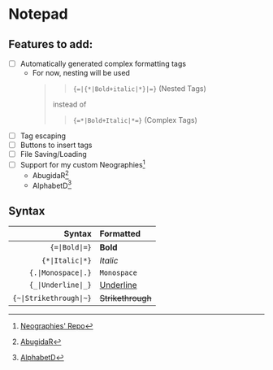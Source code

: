 ﻿# Notepad

## Features to add:

- [ ] Automatically generated complex formatting tags
	- For now, nesting will be used
		>> `{=|{*|Bold+italic|*}|=}`
		>> (Nested Tags)
		>
		> instead of
		>
		>> `{=*|Bold+Italic|*=}`
		>> (Complex Tags)
- [ ] Tag escaping
- [ ] Buttons to insert tags
- [ ] File Saving/Loading
- [ ] Support for my custom Neographies[^Neo]
    - AbugidaR[^AbR]
    - AlphabetD[^AlD]

## Syntax

|Syntax|Formatted|
|-:|:-|
|`{=\|Bold\|=}`|**Bold**|
|`{*\|Italic\|*}`|*Italic*|
|`{.\|Monospace\|.}`|`Monospace`|
|`{_\|Underline\|_}`|<ins>Underline</ins>|
|`{~\|Strikethrough\|~}`|<s>Strikethrough</s>|

[^Neo]: [Neographies' Repo]()

[^AbR]: [AbugidaR](https://github.com/JactusTheCactus/conscript-font-gen/tree/eb32dcf2e69f757c483aa0ffe4746b8387cea251/AbugidaR)

[^AlD]: [AlphabetD](https://github.com/JactusTheCactus/conscript-font-gen/tree/eb32dcf2e69f757c483aa0ffe4746b8387cea251/AlphabetD)